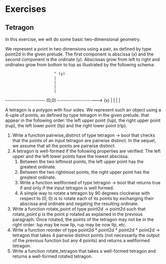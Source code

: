 # Exercises


## Tetragon

In this exercise, we will do some basic two-dimensional geometry.

We represent a point in two dimensions using a pair, as defined by type point2d in the given prelude. The first component is abscissa (x) and the second component is the ordinate (y). Abscissas grow from left to right and ordinates grow from bottom to top as illustrated by the following schema:


                          ^ (y)
                          |
                          |
                          |
                          |
   -------------------- (0,0) --------------------> (x)
                          |
                          |
                          |
                          |

A tetragon is a polygon with four sides. We represent such an object using a 4-uple of points, as defined by type tetragon in the given prelude. that appear in the following order: the left upper point (lup), the right upper point (rup), the left lower point (llp) and the right lower point (rlp).

1. Write a function pairwise_distinct of type tetragon -> bool that checks that the points of an input tetragon are pairwise distinct. In the sequel, we assume that all the points are pairwise distinct.
2. A tetragon is well-formed if the following properties are verified:
The left upper and the left lower points have the lowest abscissa.
	1. Between the two leftmost points, the left upper point has the greatest ordinate.
	2. Between the two rightmost points, the right upper point has the greatest ordinate.
	3. Write a function wellformed of type tetragon -> bool that returns true if and only if the input tetragon is well formed.
	4. A simple way to rotate a tetragon by 90 degrees clockwise with respect to (0, 0) is to rotate each of its points by exchanging their abscissa and ordinate and negating the resulting ordinate.
3. Write a function rotate_point of type point2d -> point2d such that rotate_point p is the point p rotated as explained in the previous paragraph.
Once rotated, the points of the tetragon may not be in the right order: lup may be now llp, rup may be now llp, etc.
4. Write a function reorder of type point2d * point2d * point2d * point2d -> tetragon that takes 4 pairwise distinct points (not necessarily the output of the previous function but any 4 points) and returns a wellformed tetragon.
5. Write a function rotate_tetragon that takes a well-formed tetragon and returns a well-formed rotated tetragon.


